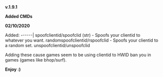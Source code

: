 **v.1.9.1**

**Added CMDs**

**02/10/2020**

Added:
------|
spoofclientid/spoofclid (str) - Spoofs your clientid to whatever you want.
randomspoofclientid/rspoofclid - Spoofs your clientid to a random set.
unspoofclientid/unspoofclid

Adding these cause games seem to be using clientid to HWID ban you in games (games like bhop/surf).

**Enjoy :)**
